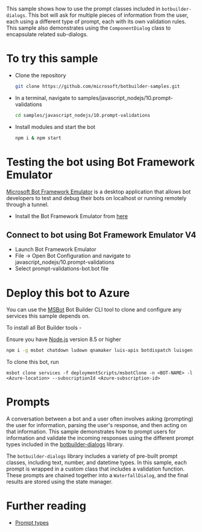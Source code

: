 This sample shows how to use the prompt classes included in `botbuilder-dialogs`.
This bot will ask for multiple pieces of information from the user, each using a
different type of prompt, each with its own validation rules. This sample also
demonstrates using the `ComponentDialog` class to encapsulate related sub-dialogs.

# To try this sample
- Clone the repository
    ```bash
    git clone https://github.com/microsoft/botbuilder-samples.git
    ```
- In a terminal, navigate to samples/javascript_nodejs/10.prompt-validations
    ```bash
    cd samples/javascript_nodejs/10.prompt-validations
    ```
- Install modules and start the bot
    ```bash
    npm i & npm start
    ```

# Testing the bot using Bot Framework Emulator
[Microsoft Bot Framework Emulator](https://github.com/microsoft/botframework-emulator) is
a desktop application that allows bot developers to test and debug their bots on localhost
or running remotely through a tunnel.

- Install the Bot Framework Emulator from [here](https://aka.ms/botframework-emulator)

## Connect to bot using Bot Framework Emulator V4
- Launch Bot Framework Emulator
- File -> Open Bot Configuration and navigate to javascript_nodejs/10.prompt-validations
- Select prompt-validations-bot.bot file

# Deploy this bot to Azure
You can use the [MSBot](https://github.com/microsoft/botbuilder-tools) Bot Builder CLI tool to clone and configure any services this sample depends on. 

To install all Bot Builder tools - 

Ensure you have [Node.js](https://nodejs.org/) version 8.5 or higher

```bash
npm i -g msbot chatdown ludown qnamaker luis-apis botdispatch luisgen
```

To clone this bot, run
```
msbot clone services -f deploymentScripts/msbotClone -n <BOT-NAME> -l <Azure-location> --subscriptionId <Azure-subscription-id>
```

# Prompts
A conversation between a bot and a user often involves asking (prompting) the user for information,
parsing the user's response, and then acting on that information. This sample demonstrates how to
prompt users for information and validate the incoming responses using the different prompt types included in the
[botbuilder-dialogs](https://github.com/Microsoft/botbuilder-js/tree/master/libraries/botbuilder-dialogs)
library.

The `botbuilder-dialogs` library includes a variety of pre-built prompt classes, including text, number,
and datetime types. In this sample, each prompt is wrapped in a custom class that includes a validation
function. These prompts are chained together into a `WaterfallDialog`, and the final results are stored
using the state manager.

# Further reading
- [Prompt types](https://docs.microsoft.com/en-us/azure/bot-service/bot-builder-prompts?view=azure-bot-service-4.0&tabs=javascript)
